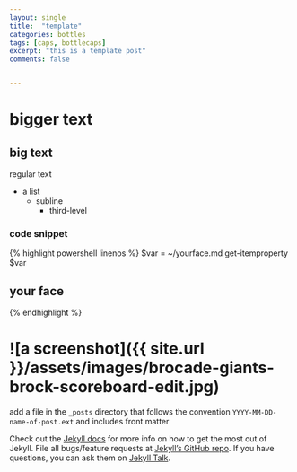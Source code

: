 ```yaml
---
layout: single
title:  "template"
categories: bottles
tags: [caps, bottlecaps]
excerpt: "this is a template post"
comments: false


---
```

# bigger text
## big text
regular text

* a list
    * subline
        * third-level
 
### code snippet 
{% highlight powershell linenos %}
$var = ~/yourface.md
get-itemproperty $var
## your face
{% endhighlight %}


# ![a screenshot]({{ site.url }}/assets/images/brocade-giants-brock-scoreboard-edit.jpg)

add a file in the `_posts` directory that follows the convention `YYYY-MM-DD-name-of-post.ext` and includes front matter


Check out the [Jekyll docs][jekyll-docs] for more info on how to get the most out of Jekyll. File all bugs/feature requests at [Jekyll’s GitHub repo][jekyll-gh]. If you have questions, you can ask them on [Jekyll Talk][jekyll-talk].

[jekyll-docs]: https://jekyllrb.com/docs/home
[jekyll-gh]:   https://github.com/jekyll/jekyll
[jekyll-talk]: https://talk.jekyllrb.com/